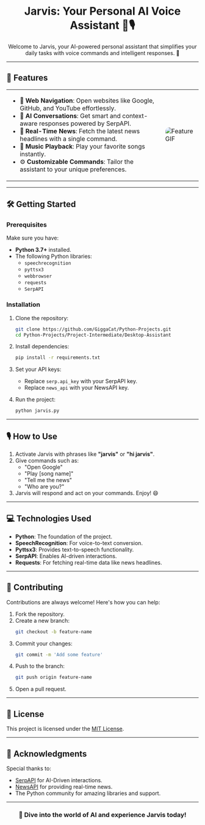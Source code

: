 
<h1 align="center">Jarvis: Your Personal AI Voice Assistant 🤖🎙️</h1>

<p align="center">Welcome to Jarvis, your AI-powered personal assistant that simplifies your daily tasks with voice commands and intelligent responses. 🚀</p>

---

## 🌟 Features

<table>
  <tr>
    <td>
      <ul>
        <li>🔗 <b>Web Navigation</b>: Open websites like Google, GitHub, and YouTube effortlessly.</li>
        <li>🧠 <b>AI Conversations</b>: Get smart and context-aware responses powered by SerpAPI.</li>
        <li>📰 <b>Real-Time News</b>: Fetch the latest news headlines with a single command.</li>
        <li>🎵 <b>Music Playback</b>: Play your favorite songs instantly.</li>
        <li>⚙️ <b>Customizable Commands</b>: Tailor the assistant to your unique preferences.</li>
      </ul>
    </td>
    <td>
      <img src="https://media3.giphy.com/media/v1.Y2lkPTc5MGI3NjExcW54dG42NXlwZ25tbmhwZDV1N3J4ejV2bWNiN3Y3bTE4Mmdnemk0ZiZlcD12MV9pbnRlcm5hbF9naWZfYnlfaWQmY3Q9Zw/l3fIpeAwhnlZdM8SZt/giphy.gif" alt="Feature GIF" style="max-width: 100%; border-radius: 10px;">
    </td>
  </tr>
</table>

---

## 🛠️ Getting Started

### Prerequisites

Make sure you have:

- **Python 3.7+** installed.
- The following Python libraries:
  - `speechrecognition`
  - `pyttsx3`
  - `webbrowser`
  - `requests`
  - `SerpAPI`

### Installation

1. Clone the repository:
   ```bash
   git clone https://github.com/GiggaCat/Python-Projects.git
   cd Python-Projects/Project-Intermediate/Desktop-Assistant
   ```

2. Install dependencies:
   ```bash
   pip install -r requirements.txt
   ```

3. Set your API keys:
   - Replace `serp.api_key` with your  SerpAPI key.
   - Replace `news_api` with your NewsAPI key.

4. Run the project:
   ```bash
   python jarvis.py
   ```

---

## 🎙️ How to Use

1. Activate Jarvis with phrases like <b>"jarvis"</b> or <b>"hi jarvis"</b>.
2. Give commands such as:
   - "Open Google"
   - "Play [song name]"
   - "Tell me the news"
   - "Who are you?"
3. Jarvis will respond and act on your commands. Enjoy! 😄

---

## 💻 Technologies Used

- **Python**: The foundation of the project.
- **SpeechRecognition**: For voice-to-text conversion.
- **Pyttsx3**: Provides text-to-speech functionality.
- **SerpAPI**: Enables AI-driven interactions.
- **Requests**: For fetching real-time data like news headlines.

---

## 🤝 Contributing

Contributions are always welcome! Here's how you can help:

1. Fork the repository.
2. Create a new branch:
   ```bash
   git checkout -b feature-name
   ```
3. Commit your changes:
   ```bash
   git commit -m 'Add some feature'
   ```
4. Push to the branch:
   ```bash
   git push origin feature-name
   ```
5. Open a pull request.

---

## 📜 License

This project is licensed under the [MIT License](LICENSE).

---

## 🙏 Acknowledgments

Special thanks to:

- [SerpAPI](https://serpapi.com) for AI-Driven interactions.
- [NewsAPI](https://newsapi.org) for providing real-time news.
- The Python community for amazing libraries and support.

---

<h3 align="center">🌌 Dive into the world of AI and experience Jarvis today!</h3>
